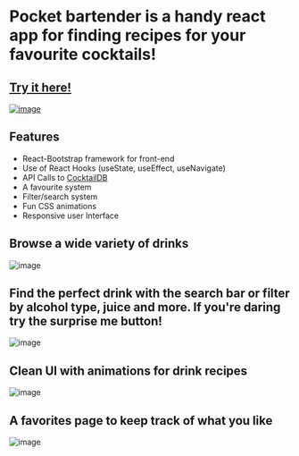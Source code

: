 # Pocket bartender is a handy react app for finding recipes for your favourite cocktails!

## [Try it here!](pocketbartender.netlify.app/)

[![image](https://user-images.githubusercontent.com/113940871/211579752-8a44fd80-6fee-472a-a0ff-a3492355b6b8.png)](pocketbartender.netlify.app/)

## Features
- React-Bootstrap framework for front-end
- Use of React Hooks (useState, useEffect, useNavigate)
- API Calls to [CocktailDB]([url](https://www.thecocktaildb.com/))
- A favourite system
- Filter/search system
- Fun CSS animations
- Responsive user Interface

## Browse a wide variety of drinks

![image](https://user-images.githubusercontent.com/113940871/195729569-c504526c-fecf-43a7-82b2-7a60eb7d8d12.png)

## Find the perfect drink with the search bar or filter by alcohol type, juice and more. If you're daring try the surprise me button!

![image](https://user-images.githubusercontent.com/113940871/195730048-e94451ca-fbec-4620-87b9-1c83edda80bc.png)


## Clean UI with animations for drink recipes

![image](https://user-images.githubusercontent.com/113940871/195730271-e7b53d4d-80dc-439e-a97e-b437f04e8aac.png)

## A favorites page to keep track of what you like

![image](https://user-images.githubusercontent.com/113940871/195730948-ce2fa94f-f9ef-4594-8fae-ae94d6de3585.png)
